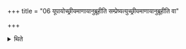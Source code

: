 +++
title = "06 यूपायोच्छ्रीयमाणायानुब्रूहीति सम्प्रेष्यत्युच्छ्रीयमाणायानुब्रूहीति वा"

+++

<details><summary>थिते</summary>

6. The Adhvaryu orders the Hotr̥, “Do you recite for the sacrificial post being raised” or “Do you recite for (the sacrificial post) being raised."
</details>
